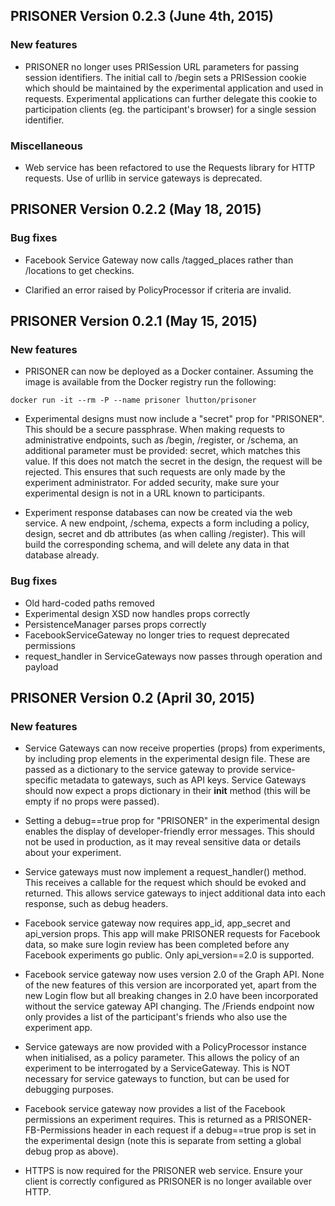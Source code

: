 ## PRISONER Version 0.2.3 (June 4th, 2015)

### New features

* PRISONER no longer uses PRISession URL parameters for passing session
 identifiers. The initial call to /begin sets a PRISession cookie which
 should be maintained by the experimental application and used in requests.
 Experimental applications can further delegate this cookie to participation
 clients (eg. the participant's browser) for a single session identifier.

### Miscellaneous

* Web service has been refactored to use the Requests library for HTTP requests.
Use of urllib in service gateways is deprecated.

## PRISONER Version 0.2.2 (May 18, 2015)

### Bug fixes

* Facebook Service Gateway now calls /tagged_places rather than
 /locations to get checkins.

* Clarified an error raised by PolicyProcessor if criteria are invalid.


## PRISONER Version 0.2.1 (May 15, 2015)

### New features

* PRISONER can now be deployed as a Docker container. Assuming the image is
available from the Docker registry run the following:
```
docker run -it --rm -P --name prisoner lhutton/prisoner
```

* Experimental designs must now include a "secret" prop for "PRISONER". This
should be a secure passphrase. When making
requests to administrative endpoints, such as /begin, /register, or /schema, an
additional parameter must be provided: secret, which matches this value. If this
does not match the secret in the design, the request will be rejected. This
ensures that such requests are only made by the experiment administrator. For
added security, make sure your experimental design is not in a URL known to
participants.

* Experiment response databases can now be created via the web service. A new
endpoint, /schema, expects a form including a policy, design, secret and db
attributes (as when calling /register). This will build the corresponding
schema, and will delete any data in that database already.

### Bug fixes

* Old hard-coded paths removed
* Experimental design XSD now handles props correctly
* PersistenceManager parses props correctly
* FacebookServiceGateway no longer tries to request deprecated permissions
* request_handler in ServiceGateways now passes through operation and payload



##  PRISONER Version 0.2 (April 30, 2015)

### New features

* Service Gateways can now receive properties (props) from experiments, by
including prop
elements in the experimental design file. These are passed as a dictionary to
the service gateway to provide service-specific metadata to gateways, such as
API keys. Service Gateways should now expect a props dictionary in their
__init__ method (this will be empty if no props were passed).

* Setting a debug==true prop for "PRISONER" in the experimental design enables
the display of developer-friendly error messages. This should not be used in
production, as it may reveal sensitive data or details about your experiment.

* Service gateways must now implement a request_handler() method. This
receives a callable for the request which should be evoked and returned. This
allows service gateways to inject additional data into each response, such as debug headers.

* Facebook service gateway now requires app_id, app_secret and api_version
props. This app will make PRISONER requests for Facebook data, so make sure
login review has been completed before any Facebook experiments go public. Only
api_version==2.0 is supported.

* Facebook service gateway now uses version 2.0 of the Graph API. None of the
new features of this version are incorporated yet, apart from the new Login flow
but all breaking changes in 2.0 have been incorporated without the service
gateway API changing. The /Friends endpoint  now only provides a list of the
participant's friends who also use the experiment app.

* Service gateways are now provided with a PolicyProcessor instance when
initialised, as a policy parameter. This allows the policy of an experiment to
be interrogated by a ServiceGateway. This is NOT necessary for service
gateways to function, but can be used for debugging purposes.

* Facebook service gateway now provides a list of the Facebook permissions an
experiment requires. This is returned as a PRISONER-FB-Permissions header in
each request if a debug==true prop is set in the experimental design (note
this is separate from setting a global debug prop as above).

* HTTPS is now required for the PRISONER web service. Ensure your client is
correctly configured as PRISONER is no longer available over HTTP.
